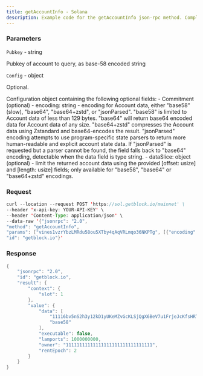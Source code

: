 ```yaml
---
title: getAccountInfo - Solana
description: Example code for the getAccountInfo json-rpc method. Сomplete guide on how to use getAccountInfo json-rpc in GetBlock.io Web3 documentation.
---
```


### Parameters


`Pubkey` - string

Pubkey of account to query, as base-58 encoded string

`Config` - object

Optional.

Configuration object containing the following optional fields: -
Commitment (optional) - encoding: string - encoding for Account data,
either "base58" (slow), "base64", "base64+zstd", or "jsonParsed".
"base58" is limited to Account data of less than 129 bytes. "base64"
will return base64 encoded data for Account data of any size.
"base64+zstd" compresses the Account data using Zstandard and
base64-encodes the result. "jsonParsed" encoding attempts to use
program-specific state parsers to return more human-readable and
explicit account state data. If "jsonParsed" is requested but a parser
cannot be found, the field falls back to "base64" encoding, detectable
when the data field is type string. - dataSlice: object (optional) -
limit the returned account data using the provided \[offset: usize\] and
\[length: usize\] fields; only available for "base58", "base64" or
"base64+zstd" encodings.

### Request

``` java
curl --location --request POST 'https://sol.getblock.io/mainnet' \ 
--header 'x-api-key: YOUR-API-KEY' \ 
--header 'Content-Type: application/json' \ 
--data-raw '{"jsonrpc": "2.0",
"method": "getAccountInfo",
"params": ["vines1vzrYbzLMRdu58ou5XTby4qAqVRLmqo36NKPTg", [{"encoding": "base58"}]],
"id": "getblock.io"}'
```

###  Response

``` java
{
    "jsonrpc": "2.0",
    "id": "getblock.io",
    "result": {
        "context": {
            "slot": 1
        },
        "value": {
            "data": [
                "11116bv5nS2h3y12kD1yUKeMZvGcKLSjQgX6BeV7u1FrjeJcKfsHRTPuR3oZ1EioKtYGiYxpxMG5vpbZLsbcBYBEmZZcMKaSoGx9JZeAuWf",
                "base58"
            ],
            "executable": false,
            "lamports": 1000000000,
            "owner": "11111111111111111111111111111111",
            "rentEpoch": 2
        }
    }
}
```


